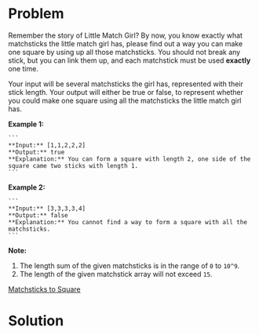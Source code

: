 
# Problem

Remember the story of Little Match Girl? By now, you know exactly what
matchsticks the little match girl has, please find out a way you can make one
square by using up all those matchsticks. You should not break any stick, but
you can link them up, and each matchstick must be used **exactly** one time.

Your input will be several matchsticks the girl has, represented with their
stick length. Your output will either be true or false, to represent whether
you could make one square using all the matchsticks the little match girl has.

**Example 1:**  

    ```
    **Input:** [1,1,2,2,2]
    **Output:** true
    **Explanation:** You can form a square with length 2, one side of the square came two sticks with length 1.
    ```

**Example 2:**  

    ```
    **Input:** [3,3,3,3,4]
    **Output:** false
    **Explanation:** You cannot find a way to form a square with all the matchsticks.
    ```

**Note:**  

  1. The length sum of the given matchsticks is in the range of `0` to `10^9`. 
  2. The length of the given matchstick array will not exceed `15`.



[Matchsticks to Square](https://leetcode.com/problems/matchsticks-to-square)

# Solution



